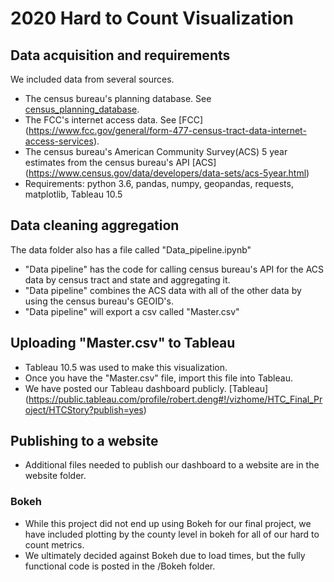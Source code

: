 # 2020 Hard to Count Visualization

## Data acquisition and requirements

We included data from several sources. 

* The census bureau's planning database. See [census_planning_database](https://www.census.gov/research/data/planning_database/2016/).
* The FCC's internet access data. See [FCC] (https://www.fcc.gov/general/form-477-census-tract-data-internet-access-services).
* The census bureau's American Community Survey(ACS) 5 year estimates from the census bureau's API [ACS] (https://www.census.gov/data/developers/data-sets/acs-5year.html)
* Requirements: python 3.6, pandas, numpy, geopandas, requests, matplotlib, Tableau 10.5

## Data cleaning aggregation

The data folder also has a file called "Data_pipeline.ipynb"

* "Data pipeline" has the code for calling census bureau's API for the ACS data by census tract and state and aggregating it. 
* "Data pipeline" combines the ACS data with all of the other data by using the census bureau's GEOID's.
* "Data pipeline" will export a csv called "Master.csv"

## Uploading "Master.csv" to Tableau

* Tableau 10.5 was used to make this visualization.
* Once you have the "Master.csv" file, import this file into Tableau.
* We have posted our Tableau dashboard publicly. [Tableau] (https://public.tableau.com/profile/robert.deng#!/vizhome/HTC_Final_Project/HTCStory?publish=yes)

## Publishing to a website

* Additional files needed to publish our dashboard to a website are in the website folder.


### Bokeh
* While this project did not end up using Bokeh for our final project, we have included plotting by the county level in bokeh for all of our hard to count metrics. 
* We ultimately decided against Bokeh due to load times, but the fully functional code is posted in the /Bokeh folder. 




